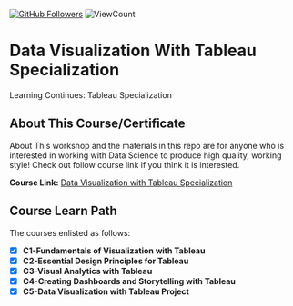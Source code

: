 

<a href="https://github.com/hacceebhassan"><img src="https://img.shields.io/github/followers/hacceebhassan?label=Follow%20Me&logo=github" alt="GitHub Followers" /></a>
![ViewCount](<https://views.whatilearened.today/views/github/hacceebhassan/data-visualization-with-tableau-specialization.svg?cache=remove>)


# Data Visualization With Tableau Specialization
Learning Continues: Tableau Specialization

## About This Course/Certificate

About This workshop and the materials in this repo are for anyone who is interested in working with Data Science to produce high quality, working style! Check out follow course link if you think it is interested.

**Course Link:** [Data Visualization with Tableau Specialization](https://www.coursera.org/specializations/data-visualization)

## Course Learn Path

The courses enlisted as follows:

- [x] **C1-Fundamentals of Visualization with Tableau**
- [x] **C2-Essential Design Principles for Tableau**
- [x] **C3-Visual Analytics with Tableau**
- [x] **C4-Creating Dashboards and Storytelling with Tableau**
- [x] **C5-Data Visualization with Tableau Project**
